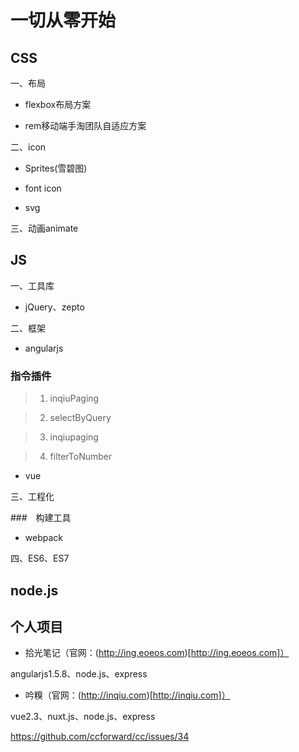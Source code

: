 # 一切从零开始

## CSS

一、布局

* flexbox布局方案

* rem移动端手淘团队自适应方案


二、icon

* Sprites(雪碧图)

* font icon

* svg


三、动画animate



## JS

一、工具库

* jQuery、zepto


二、框架

* angularjs

### 指令插件

> 1. inqiuPaging

> 2. selectByQuery

> 3. inqiupaging

> 4. filterToNumber

* vue


三、工程化

###　构建工具

* webpack


四、ES6、ES7



## node.js



## 个人项目

* 拾光笔记（官网：(http://ing.eoeos.com)[http://ing.eoeos.com]）

angularjs1.5.8、node.js、express



* 吟糗（官网：(http://inqiu.com)[http://inqiu.com]）

vue2.3、nuxt.js、node.js、express


https://github.com/ccforward/cc/issues/34

